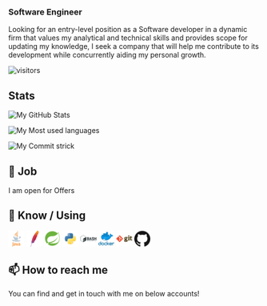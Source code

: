 ### Software Engineer

Looking for an entry-level position as a Software developer in a dynamic firm that values my analytical and technical skills and provides scope for updating my
knowledge, I seek a company that will help me contribute to its development while concurrently aiding my personal growth.


![visitors](https://img.shields.io/badge/dynamic/json?color=informational&label=visitor%20count&query=value&url=https%3A%2F%2Fapi.countapi.xyz%2Fhit%2Fubaeida.ubaeida%2Freadme)

## Stats
![My GitHub Stats](https://github-readme-stats.vercel.app/api?username=ubaeida&show_icons=true&count_private=true&include_all_commits=true&title_color=eb1b0c&icon_color=eb1b0c)

![My Most used languages](https://github-readme-stats.vercel.app/api/top-langs/?username=ubaeida&count_private=true&include_all_commits=true&layout=compact&hide=glsl&langs_count=10&title_color=eb1b0c&icon_color=eb1b0c)

![My Commit strick](https://github-readme-streak-stats.herokuapp.com/?user=ubaeida&fire=eb1b0c&ring=eb1b0c&currStreakLabel=eb1b0c&count_private=true&include_all_commits=true&title_color=eb1b0c&icon_color=eb1b0c)

## 💼 Job
I am open for Offers

## 🧠 Know / Using

<img src="https://raw.githubusercontent.com/github/explore/main/topics/java/java.png?raw=true" height="32" /> <img src="https://raw.githubusercontent.com/github/explore/main/topics/maven/maven.png?raw=true" height="32" /> <img src="https://raw.githubusercontent.com/github/explore/main/topics/spring/spring.png?raw=true" height="32" /> <img src="https://raw.githubusercontent.com/github/explore/main/topics/python/python.png?raw=true" height="32" /> <img src="https://raw.githubusercontent.com/github/explore/main/topics/bash/bash.png?raw=true" height="32" /> <img src="https://raw.githubusercontent.com/github/explore/main/topics/docker/docker.png?raw=true" height="32" /> <img src="https://raw.githubusercontent.com/github/explore/main/topics/git/git.png?raw=true" height="32" /> <img src="https://raw.githubusercontent.com/github/explore/main/topics/github/github.png?raw=true" height="32" /> 


## 📫 How to reach me

You can find and get in touch with me on below accounts!

